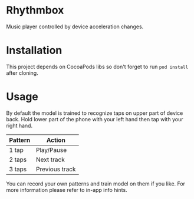 # Rhythmbox
Music player controlled by device acceleration changes. 

# Installation
This project depends on CocoaPods libs so don't forget to run `pod install` after cloning.

# Usage
By default the model is trained to recognize taps on upper part of device back. Hold lower part of the phone with your left hand then tap with your right hand.

| Pattern | Action         |
|---------|----------------|
| 1 tap   | Play/Pause     |
| 2 taps  | Next track     |
| 3 taps  | Previous track |

You can record your own patterns and train model on them if you like. For more information please refer to in-app info hints.

